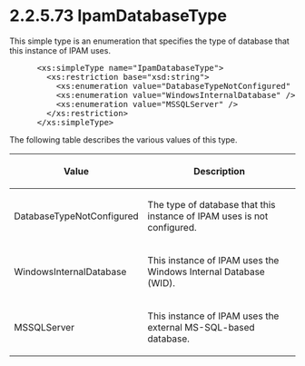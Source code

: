 <html dir="LTR" xmlns:mshelp="http://msdn.microsoft.com/mshelp" xmlns:ddue="http://ddue.schemas.microsoft.com/authoring/2003/5" xmlns:xlink="http://www.w3.org/1999/xlink" xmlns:tool="http://www.microsoft.com/tooltip">
 <body>
 <div id="header">
 <h1 class="heading">2.2.5.73 IpamDatabaseType</h1>
 </div>
 <div id="mainSection">
 <div id="mainBody">
 <div id="allHistory" class="saveHistory"></div>
 <div id="sectionSection0" class="section" name="collapseableSection">
 

<p>This simple type is an enumeration that specifies the type
of database that this instance of IPAM uses.</p>

<dl>
<dd>
<div><pre> &lt;xs:simpleType name=&quot;IpamDatabaseType&quot;&gt;
   &lt;xs:restriction base=&quot;xsd:string&quot;&gt;
     &lt;xs:enumeration value=&quot;DatabaseTypeNotConfigured&quot; /&gt;
     &lt;xs:enumeration value=&quot;WindowsInternalDatabase&quot; /&gt;
     &lt;xs:enumeration value=&quot;MSSQLServer&quot; /&gt;
   &lt;/xs:restriction&gt;
 &lt;/xs:simpleType&gt;
</pre></div>
</dd></dl>

<p>The following table describes the various values of this
type.</p>

<table>
 <thead>
 <tr>
 <th>
 <p>Value</p>
 </th>
 <th>
 <p>Description</p>
 </th>
 </tr>
 </thead>
 <tr>
 <td>
 <p>DatabaseTypeNotConfigured</p>
 </td>
 <td>
 <p>The type of database that this instance of IPAM uses
 is not configured.</p>
 </td>
 </tr>
 <tr>
 <td>
 <p>WindowsInternalDatabase</p>
 </td>
 <td>
 <p>This instance of IPAM uses the Windows Internal
 Database (WID).</p>
 </td>
 </tr>
 <tr>
 <td>
 <p>MSSQLServer</p>
 </td>
 <td>
 <p>This instance of IPAM uses the external MS-SQL-based
 database.</p>
 </td>
 </tr>
</table>

<p> </p>


 </div>
 </div>
 </div>
 </body>
</html>